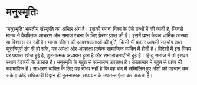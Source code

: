 # मनुस्मृतिः
‘मनुस्मृति’ भारतीय संस्कृति का अभिन्न अंग है। इसकी गणना विश्व के ऐसे ग्रन्थों में की जाती है, जिनसे मानव ने वैयक्तिक आचरण और समाज रचना के लिए प्रेरणा प्राप्त की है। इसमें प्रश्न केवल धार्मिक आस्था या विश्वास का नहीं है। मानव जीवन की आवश्यकताओं की पूर्ति, किसी भी प्रकार आपसी सहयोग तथा सुरुचिपूर्ण ढंग से हो सके, यह अपेक्षा और आकांक्षा प्रत्येक सामाजिक व्यक्ति में होती है। विदेशों में इस विषय पर पर्याप्त खोज हुई है, तुलनात्मक अध्ययन हुआ है और समालोचनाएँ भी हुई हैं। हिन्दु समाज में तो इसका स्थान वेदत्रयी के उपरांत हैं। मनुस्मृति के बहुत से संस्करण उपलब्ध हैं। कालान्तर में बहुत से प्रक्षेप भी स्वाभाविक हैं। साधारण व्यक्ति के लिए यह संभव नहीं है कि वह बाद में सम्मिलित हुए अंशों की पहचान कर सके। कोई अधिकारी विद्वान ही तुलनात्मक अध्ययन के उपरान्त ऐसा कर सकता है। 
